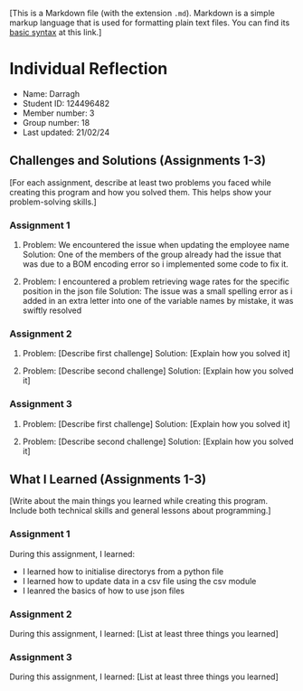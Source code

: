 [This is a Markdown file (with the extension `.md`). Markdown is a simple markup language that is used for formatting plain text files. You can find its [basic syntax](https://www.markdownguide.org/basic-syntax/) at this link.]

# Individual Reflection
- Name: Darragh
- Student ID: 124496482
- Member number: 3
- Group number: 18
- Last updated: 21/02/24


## Challenges and Solutions (Assignments 1-3)
[For each assignment, describe at least two problems you faced while creating this program and how you solved them. This helps show your problem-solving skills.]

### Assignment 1
1. Problem: We encountered the issue when updating the employee name
   Solution: One of the members of the group already had the issue that was due to a BOM encoding error so i implemented some code to fix it.

2. Problem: I encountered a problem retrieving wage rates for the specific position in the json file
   Solution: The issue was a small spelling error as i added in an extra letter into one of the variable names by mistake, it was swiftly resolved
   
### Assignment 2
1. Problem: [Describe first challenge]
   Solution: [Explain how you solved it]

2. Problem: [Describe second challenge]
   Solution: [Explain how you solved it]
   
### Assignment 3
1. Problem: [Describe first challenge]
   Solution: [Explain how you solved it]

2. Problem: [Describe second challenge]
   Solution: [Explain how you solved it]


## What I Learned (Assignments 1-3)
[Write about the main things you learned while creating this program. Include both technical skills and general lessons about programming.]

### Assignment 1
During this assignment, I learned:
- I learned how to initialise directorys from a python file
- I learned how to update data in a csv file using the csv module
- I leanred the basics of how to use json files

### Assignment 2
During this assignment, I learned:
[List at least three things you learned]

### Assignment 3
During this assignment, I learned:
[List at least three things you learned]
